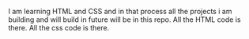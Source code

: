 I am learning HTML and CSS and in that process all the projects i am building and will build in future will be in this repo.
All the HTML code is there.
All the css code is there.
